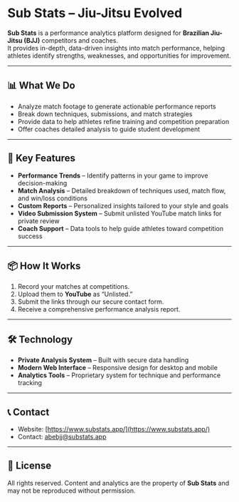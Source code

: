 # Sub Stats – Jiu-Jitsu Evolved

**Sub Stats** is a performance analytics platform designed for **Brazilian Jiu-Jitsu (BJJ)** competitors and coaches.  
It provides in-depth, data-driven insights into match performance, helping athletes identify strengths, weaknesses, and opportunities for improvement.

---

## 📊 What We Do

- Analyze match footage to generate actionable performance reports
- Break down techniques, submissions, and match strategies
- Provide data to help athletes refine training and competition preparation
- Offer coaches detailed analysis to guide student development

---

## 🎯 Key Features

- **Performance Trends** – Identify patterns in your game to improve decision-making
- **Match Analysis** – Detailed breakdown of techniques used, match flow, and win/loss conditions
- **Custom Reports** – Personalized insights tailored to your style and goals
- **Video Submission System** – Submit unlisted YouTube match links for private review
- **Coach Support** – Data tools to help guide athletes toward competition success

---

## 📦 How It Works

1. Record your matches at competitions.
2. Upload them to **YouTube** as “Unlisted.”
3. Submit the links through our secure contact form.
4. Receive a comprehensive performance analysis report.

---

## 🛠 Technology

- **Private Analysis System** – Built with secure data handling
- **Modern Web Interface** – Responsive design for desktop and mobile
- **Analytics Tools** – Proprietary system for technique and performance tracking

---

## 📞 Contact

- Website: [https://www.substats.app/](https://www.substats.app/)
- Contact: abebjj@substats.app

---

## 📄 License

All rights reserved. Content and analytics are the property of **Sub Stats** and may not be reproduced without permission.
